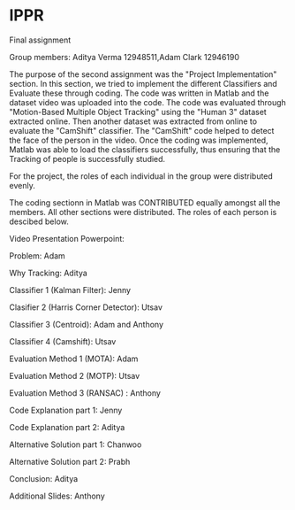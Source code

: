 # IPPR
Final assignment

Group members:
Aditya Verma 12948511,Adam Clark 12946190
  
The purpose of the second assignment was the "Project Implementation" section. 
In this section, we tried to implement the different Classifiers and Evaluate these through coding. 
The code was written in Matlab and the dataset video was uploaded into the code.
The code was evaluated through "Motion-Based Multiple Object Tracking" using the "Human 3" dataset extracted online. 
Then another dataset was extracted from online to evaluate the "CamShift" classifier. The "CamShift" code helped to detect the face of the person in the video. 
Once the coding was implemented, Matlab was able to load the classifiers successfully, thus ensuring that the Tracking of people is successfully studied. 

For the project, the roles of each individual in the group were distributed evenly. 

The coding sectionn in Matlab was CONTRIBUTED equally amongst all the members. All other sections were distributed. The roles of each person is descibed below.

Video Presentation Powerpoint: 

Problem: Adam

Why Tracking: Aditya

Classifier 1 (Kalman Filter): Jenny

Clasifier 2 (Harris Corner Detector): Utsav

Classifier 3 (Centroid): Adam and Anthony

Classifier 4 (Camshift): Utsav

Evaluation Method 1 (MOTA): Adam

Evaluation Method 2 (MOTP): Utsav

Evaluation Method 3 (RANSAC) : Anthony

Code Explanation part 1: Jenny

Code Explanation part 2: Aditya

Alternative Solution part 1: Chanwoo 

Alternative Solution part 2: Prabh 

Conclusion: Aditya

Additional Slides: Anthony 




